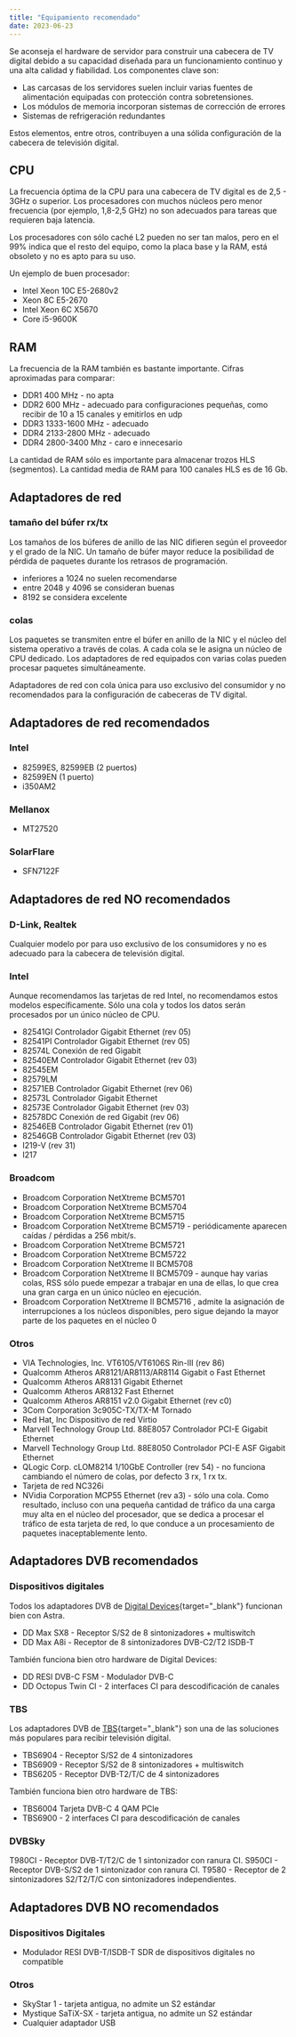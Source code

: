 ```yaml
---
title: "Equipamiento recomendado"
date: 2023-06-23
---
```


Se aconseja el hardware de servidor para construir una cabecera de TV digital debido a su capacidad diseñada para un funcionamiento continuo y una alta calidad y fiabilidad. Los componentes clave son:

- Las carcasas de los servidores suelen incluir varias fuentes de alimentación equipadas con protección contra sobretensiones.
- Los módulos de memoria incorporan sistemas de corrección de errores
- Sistemas de refrigeración redundantes

Estos elementos, entre otros, contribuyen a una sólida configuración de la cabecera de televisión digital.

## CPU[](https://help.cesbo.com/misc/articles/hardware/recommended-equipment#cpu)

La frecuencia óptima de la CPU para una cabecera de TV digital es de 2,5 - 3GHz o superior. Los procesadores con muchos núcleos pero menor frecuencia (por ejemplo, 1,8-2,5 GHz) no son adecuados para tareas que requieren baja latencia.

Los procesadores con sólo caché L2 pueden no ser tan malos, pero en el 99% indica que el resto del equipo, como la placa base y la RAM, está obsoleto y no es apto para su uso.

Un ejemplo de buen procesador:

- Intel Xeon 10C E5-2680v2
- Xeon 8C E5-2670
- Intel Xeon 6C X5670
- Core i5-9600K

## RAM[](https://help.cesbo.com/misc/articles/hardware/recommended-equipment#ram)

La frecuencia de la RAM también es bastante importante. Cifras aproximadas para comparar:

- DDR1 400 MHz - no apta
- DDR2 600 MHz - adecuado para configuraciones pequeñas, como recibir de 10 a 15 canales y emitirlos en udp
- DDR3 1333-1600 MHz - adecuado
- DDR4 2133-2800 MHz - adecuado
- DDR4 2800-3400 Mhz - caro e innecesario

La cantidad de RAM sólo es importante para almacenar trozos HLS (segmentos). La cantidad media de RAM para 100 canales HLS es de 16 Gb.

## Adaptadores de red[](https://help.cesbo.com/misc/articles/hardware/recommended-equipment#network-adapters)

### tamaño del búfer rx/tx

Los tamaños de los búferes de anillo de las NIC difieren según el proveedor y el grado de la NIC. Un tamaño de búfer mayor reduce la posibilidad de pérdida de paquetes durante los retrasos de programación.

- inferiores a 1024 no suelen recomendarse
- entre 2048 y 4096 se consideran buenas
- 8192 se considera excelente

### colas

Los paquetes se transmiten entre el búfer en anillo de la NIC y el núcleo del sistema operativo a través de colas. A cada cola se le asigna un núcleo de CPU dedicado. Los adaptadores de red equipados con varias colas pueden procesar paquetes simultáneamente.

Adaptadores de red con cola única para uso exclusivo del consumidor y no recomendados para la configuración de cabeceras de TV digital.

## Adaptadores de red recomendados[](https://help.cesbo.com/misc/articles/hardware/recommended-equipment#recomended-network-adapters)

### Intel

- 82599ES, 82599EB (2 puertos)
- 82599EN (1 puerto)
- i350AM2

### Mellanox

- MT27520

### SolarFlare

- SFN7122F

## Adaptadores de red NO recomendados[](https://help.cesbo.com/misc/articles/hardware/recommended-equipment#not-recommended-network-adapters)

### D-Link, Realtek

Cualquier modelo por para uso exclusivo de los consumidores y no es adecuado para la cabecera de televisión digital.

### Intel

Aunque recomendamos las tarjetas de red Intel, no recomendamos estos modelos específicamente. Sólo una cola y todos los datos serán procesados por un único núcleo de CPU.

- 82541GI Controlador Gigabit Ethernet (rev 05)
- 82541PI Controlador Gigabit Ethernet (rev 05)
- 82574L Conexión de red Gigabit
- 82540EM Controlador Gigabit Ethernet (rev 03)
- 82545EM
- 82579LM
- 82571EB Controlador Gigabit Ethernet (rev 06)
- 82573L Controlador Gigabit Ethernet
- 82573E Controlador Gigabit Ethernet (rev 03)
- 82578DC Conexión de red Gigabit (rev 06)
- 82546EB Controlador Gigabit Ethernet (rev 01)
- 82546GB Controlador Gigabit Ethernet (rev 03)
- I219-V (rev 31)
- I217

### Broadcom

- Broadcom Corporation NetXtreme BCM5701
- Broadcom Corporation NetXtreme BCM5704
- Broadcom Corporation NetXtreme BCM5715
- Broadcom Corporation NetXtreme BCM5719 - periódicamente aparecen caídas / pérdidas a 256 mbit/s.
- Broadcom Corporation NetXtreme BCM5721
- Broadcom Corporation NetXtreme BCM5722
- Broadcom Corporation NetXtreme II BCM5708
- Broadcom Corporation NetXtreme II BCM5709 - aunque hay varias colas, RSS sólo puede empezar a trabajar en una de ellas, lo que crea una gran carga en un único núcleo en ejecución.
- Broadcom Corporation NetXtreme II BCM5716 , admite la asignación de interrupciones a los núcleos disponibles, pero sigue dejando la mayor parte de los paquetes en el núcleo 0

### Otros

- VIA Technologies, Inc. VT6105/VT6106S Rin-III (rev 86)
- Qualcomm Atheros AR8121/AR8113/AR8114 Gigabit o Fast Ethernet
- Qualcomm Atheros AR8131 Gigabit Ethernet
- Qualcomm Atheros AR8132 Fast Ethernet
- Qualcomm Atheros AR8151 v2.0 Gigabit Ethernet (rev c0)
- 3Com Corporation 3c905C-TX/TX-M Tornado
- Red Hat, Inc Dispositivo de red Virtio
- Marvell Technology Group Ltd. 88E8057 Controlador PCI-E Gigabit Ethernet
- Marvell Technology Group Ltd. 88E8050 Controlador PCI-E ASF Gigabit Ethernet
- QLogic Corp. cLOM8214 1/10GbE Controller (rev 54) - no funciona cambiando el número de colas, por defecto 3 rx, 1 rx tx.
- Tarjeta de red NC326i
- NVidia Corporation MCP55 Ethernet (rev a3) - sólo una cola. Como resultado, incluso con una pequeña cantidad de tráfico da una carga muy alta en el núcleo del procesador, que se dedica a procesar el tráfico de esta tarjeta de red, lo que conduce a un procesamiento de paquetes inaceptablemente lento.

## Adaptadores DVB recomendados[](https://help.cesbo.com/misc/articles/hardware/recommended-equipment#recommended-dvb-adapters)

### Dispositivos digitales

Todos los adaptadores DVB de [Digital Devices](https://www.digital-devices.eu/){target="_blank"} funcionan bien con Astra.

- DD Max SX8 - Receptor S/S2 de 8 sintonizadores + multiswitch
- DD Max A8i - Receptor de 8 sintonizadores DVB-C2/T2 ISDB-T

También funciona bien otro hardware de Digital Devices:

- DD RESI DVB-C FSM - Modulador DVB-C
- DD Octopus Twin CI - 2 interfaces CI para descodificación de canales

### TBS

Los adaptadores DVB de [TBS](https://www.tbsdtv.com/){target="_blank"} son una de las soluciones más populares para recibir televisión digital.

- TBS6904 - Receptor S/S2 de 4 sintonizadores
- TBS6909 - Receptor S/S2 de 8 sintonizadores + multiswitch
- TBS6205 - Receptor DVB-T2/T/C de 4 sintonizadores

También funciona bien otro hardware de TBS:

- TBS6004 Tarjeta DVB-C 4 QAM PCIe
- TBS6900 - 2 interfaces CI para descodificación de canales

### DVBSky

T980CI - Receptor DVB-T/T2/C de 1 sintonizador con ranura CI. S950CI - Receptor DVB-S/S2 de 1 sintonizador con ranura CI. T9580 - Receptor de 2 sintonizadores S2/T2/T/C con sintonizadores independientes.

## Adaptadores DVB NO recomendados[](https://help.cesbo.com/misc/articles/hardware/recommended-equipment#not-recommended-dvb-adapters)

### Dispositivos Digitales

- Modulador RESI DVB-T/ISDB-T SDR de dispositivos digitales no compatible

### Otros

- SkyStar 1 - tarjeta antigua, no admite un S2 estándar
- Mystique SaTiX-SX - tarjeta antigua, no admite un S2 estándar
- Cualquier adaptador USB
  
